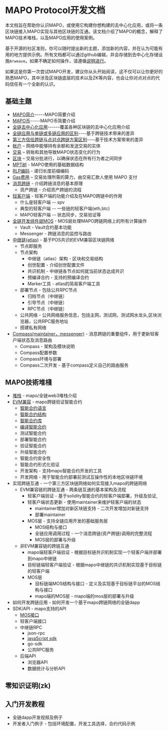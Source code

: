 # MAPO Protocol开发文档

本文档旨在帮助你认识MAPO，或使用它构建你想构建的去中心化应用，或将一条区块链接入MAPO实现与其他区块链的互通。该文档介绍了MAPO的概念，解释了MAPO技术堆栈，以及MAPO应用的使用案例。

基于开源的社区准则，你可以随时提出新的主题，添加新的内容，并在认为可能有用的地方提供示例。所有文档都可以通过github编辑，并会存储到去中心化存储设施`Arweave`。如果不确定如何操作，请遵循[说明进行](docs/editing-markdown.md)。

如果这是你第一次尝试MAPO开发，建议你从头开始阅读，这不仅可以让你更好的熟悉MAPO，其中涉及区块链底层的技术以及ZK等内容，也会让你对点对点的代码信任有一个全新的认识。


## 基础主題

+ [MAPO简介](docs/base/intro-to-mapo/index.md)-----MAPO简要介绍
+ [MAPO币](docs/base/intro-to-mapo/mapo-coin.md)-----MAPO币简要介绍
+ [全链去中心化应用](docs/base/omnichain-dapp/index.md)------覆盖各种区块链的去中心化应用介绍
+ [全链应用与单链或多链应用的区别](docs/base/omnichain-dapp/different.md)----基于跨链技术带来的差异
+ [第三方信任跨链与点对点跨链方案区别](docs/base/omnichain-dapp/the-other.md)----基于技术方案带来的差异
+ [帐户](docs/base/accounts/index.md) – 网络中能够持有余额和发送交易的实体
+ [交易](docs/base/transactions/index.md) – 转账和其他导致MAPO状态变化的行为
+ [区块](docs/base/block/index.md) – 交易分批进行，以确保状态在所有行为者之间同步
+ [MPT树](docs/base/mpt/index.md) - MAPO使用的基础数据结构
+ [RLP编码](docs/base/rlp/index.md) - 递归长度前缀编码
+ [Gas费用](docs/base/gas/index.md) – 交易处理所需的算力，由交易汇款人使用 MAPO 支付
+ [消息跨链](docs/base/cross-chain-message/index.md) - 介绍跨链消息的基本原理
    + 资产跨链 - 介绍资产跨链的流程
+ [轻客户端](docs/base/light-client/index.md) - 轻客户端的功能介绍及在MAPO跨链中的作用
  + 什么是轻客户端  -- spv
  + 典型的轻客户端 -- 一些链的轻客户端(eth,btc)
  + MAPO轻客户端   -- 状态同步，交易验证等
+ [全链开发组件层MOS](docs/base/mos/index.md) - MOS层处理MAPO跨链网络上的所有计算操作
    + Vault - Vault合约基本功能
    + Messenger - 跨链消息的监控与路由
+ [中继链(atlas)](docs/base/mapo-relay-chain/index.md) - 基于POS共识的EVM兼容区块链网络
    + 节点即服务
    + 节点架构
        + 中继链（atlas）架构 - 区块和交易结构
        + 创世配置 - 介绍创世配置文件
        + 共识机制 - 中继链各节点如何就当前状态达成共识
        + 预编译合约 - 支持的预编译合约
        + Marker工具 - atlas的简易客户端工具
    + 部署节点  - 包括公共RPC节点
      + 归档节点（中继链）
      + 引导节点（中继链）
      + RPC节点（中继链）
    + 公共网络 - 公共网络服务信息，包括主网，测试网，测试网水龙头,区块浏览器，公共RPC服务地址
    + 搭建私有网络 
+ [Compass(maintainer，messenger)](docs/base/Compass/index.md) - 消息跨链的重要组件，用于更新轻客户端状态及消息路由
    + Compass - 架构及模块说明
    + Compass配置参数
    + Compass环境与部署
    + Compass二次开发 - 基于compass定义自己的路由服务

## MAPO技術堆棧

+ [堆栈](docs/mapo-stack/stack/index.md) - mapo/全链web3堆栈介绍
+ [EVM兼容](docs/mapo-stack/compatible-evm/index.md) - mapo跨链验证智能合约
  + [智能合约语言](docs/mapo-stack/compatible-evm/solidity.md)
  + [智能合约结构](docs/mapo-stack/compatible-evm/anatomy.md)
  + [智能合约库](docs/mapo-stack/compatible-evm/libraries.md)
  + [编译智能合约](docs/mapo-stack/compatible-evm/compile.md)
  + 测试智能合约
  + 部署智能合约
  + 验证智能合约
  + 升级智能合约
  + 智能合约安全性
  + 智能合约形式化验证
  + 开发架构 - 支持mapo智能合约开发的工具
  + 开发网络 - 用于智能合约部署前测试互操作性的本地区块链环境
+ 实现跨链互通 - 一个第三方区块链网络如何实现接入mapo的跨链网络
  + EVM兼容链的跨链互通 - 两条链互通的基本架构及流程
    + 轻客户端验证 - 基于solidity智能合约的轻客户端部署，升级及验证,
    + 轻客户端状态更新 - 使用maintainer来维护轻客户端的状态
      + maintainer增加对新区块链支持 - 二次开发增加对新链支持
      + 部署maintainer 
    + MOS层 - 支持全链应用开发的基础服务层
      + MOS结构与接口
      + 全链应用调用过程 - 一个消息跨链(资产跨链)调用的完整流程
      + MOS层的部署与升级
  + 非EVM兼容链的跨链互通
    + mapo端轻客户端验证 - 根据目标链共识机制实现一个轻客户端并部署到mapo中继链
    + 目标链端轻客户端验证 - 根据mapo中继链的共识机制实现基于目标链的轻客户端
    + MOS层 
      + 目标链端MOS结构与接口 - 定义及实现基于目标链平台的MOS结构与接口
      + mapo端的MOS层  - mapo端的mos层的部署与升级
+ 如何开发跨链应用 - 如何开发一个基于mapo跨链网络的全链dapp
+ SDK/API - mapo支持的API
  +  [MOS接口](docs/sdk/mos/index.md)
  +  轻客户端接口
  +  中继链RPC
     +  json-rpc
     +  [javaScript sdk](docs/sdk/mapo-relay-chain/javaScript.md)
     +  go-sdk
     +  公共RPC服务
  + 后端API
    + 浏览器API
    + 数据统计与分析API


## 零知识证明(zk)


## 入门开发教程

+ 全链dapp开发视频及例子
+ 开发者入门例子 - 包括环境配置，开发工具选择，合约代码示例




